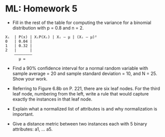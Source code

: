 ML: Homework 5
==============

* Fill in the rest of the table for computing the variance for a binomial distribution with p = 0.8 and n = 2.

```
Xᵢ  | P(x) | XᵢP(Xᵢ) | Xᵢ – μ | (Xᵢ – μ)²
0   | 0.04 |
1   | 0.32 |
2   |      |
    ————–———
      μ =
```

* Find a 90% confidence interval for a normal random variable with sample average = 20 and sample standard deviation = 10, and N = 25. Show your work.

* Referring to Figure 6.8b on P. 221, there are six leaf nodes. For the third leaf node, numbering from the left, write a rule that would capture exactly the instances in that leaf node.

* Explain what a normalized list of attributes is and why normalization is important.

* Give a distance metric between two instances each with 5 binary attributes: a1, ... a5.
